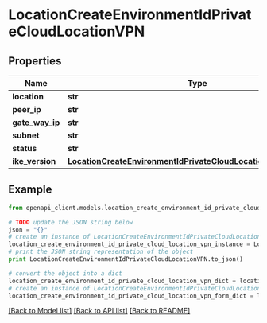 # LocationCreateEnvironmentIdPrivateCloudLocationVPN


## Properties
Name | Type | Description | Notes
------------ | ------------- | ------------- | -------------
**location** | **str** |  | [optional] 
**peer_ip** | **str** |  | [optional] 
**gate_way_ip** | **str** |  | [optional] 
**subnet** | **str** |  | [optional] 
**status** | **str** |  | [optional] 
**ike_version** | [**LocationCreateEnvironmentIdPrivateCloudLocationVPNIKEVersion**](LocationCreateEnvironmentIdPrivateCloudLocationVPNIKEVersion.md) |  | [optional] 

## Example

```python
from openapi_client.models.location_create_environment_id_private_cloud_location_vpn import LocationCreateEnvironmentIdPrivateCloudLocationVPN

# TODO update the JSON string below
json = "{}"
# create an instance of LocationCreateEnvironmentIdPrivateCloudLocationVPN from a JSON string
location_create_environment_id_private_cloud_location_vpn_instance = LocationCreateEnvironmentIdPrivateCloudLocationVPN.from_json(json)
# print the JSON string representation of the object
print LocationCreateEnvironmentIdPrivateCloudLocationVPN.to_json()

# convert the object into a dict
location_create_environment_id_private_cloud_location_vpn_dict = location_create_environment_id_private_cloud_location_vpn_instance.to_dict()
# create an instance of LocationCreateEnvironmentIdPrivateCloudLocationVPN from a dict
location_create_environment_id_private_cloud_location_vpn_form_dict = location_create_environment_id_private_cloud_location_vpn.from_dict(location_create_environment_id_private_cloud_location_vpn_dict)
```
[[Back to Model list]](../README.md#documentation-for-models) [[Back to API list]](../README.md#documentation-for-api-endpoints) [[Back to README]](../README.md)


